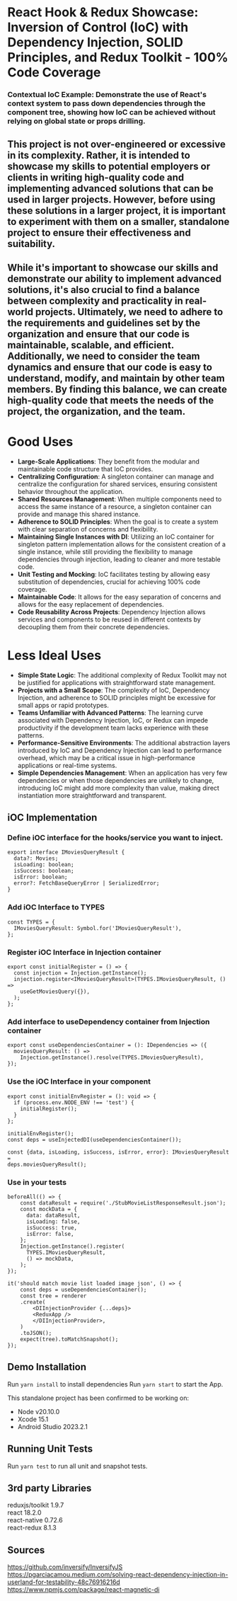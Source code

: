 # React Hook & Redux Showcase: Inversion of Control (IoC) with Dependency Injection, SOLID Principles, and Redux Toolkit - 100% Code Coverage

### **Contextual IoC Example:** Demonstrate the use of React's context system to pass down dependencies through the component tree, showing how IoC can be achieved without relying on global state or props drilling.

## This project is not over-engineered or excessive in its complexity. Rather, it is intended to showcase my skills to potential employers or clients in writing high-quality code and implementing advanced solutions that can be used in larger projects. However, before using these solutions in a larger project, it is important to experiment with them on a smaller, standalone project to ensure their effectiveness and suitability.

## While it's important to showcase our skills and demonstrate our ability to implement advanced solutions, it's also crucial to find a balance between complexity and practicality in real-world projects. Ultimately, we need to adhere to the requirements and guidelines set by the organization and ensure that our code is maintainable, scalable, and efficient. Additionally, we need to consider the team dynamics and ensure that our code is easy to understand, modify, and maintain by other team members. By finding this balance, we can create high-quality code that meets the needs of the project, the organization, and the team.

# Good Uses

- **Large-Scale Applications**: They benefit from the modular and maintainable code structure that IoC provides.
- **Centralizing Configuration**: A singleton container can manage and centralize the configuration for shared services, ensuring consistent behavior throughout the application.
- **Shared Resources Management**: When multiple components need to access the same instance of a resource, a singleton container can provide and manage this shared instance.
- **Adherence to SOLID Principles**: When the goal is to create a system with clear separation of concerns and flexibility.
- **Maintaining Single Instances with DI**: Utilizing an IoC container for singleton pattern implementation allows for the consistent creation of a single instance, while still providing the flexibility to manage dependencies through injection, leading to cleaner and more testable code.
- **Unit Testing and Mocking**: IoC facilitates testing by allowing easy substitution of dependencies, crucial for achieving 100% code coverage.
- **Maintainable Code**: It allows for the easy separation of concerns and allows for the easy replacement of dependencies.
- **Code Reusability Across Projects**: Dependency Injection allows services and components to be reused in different contexts by decoupling them from their concrete dependencies.

# Less Ideal Uses

- **Simple State Logic**: The additional complexity of Redux Toolkit may not be justified for applications with straightforward state management.
- **Projects with a Small Scope**: The complexity of IoC, Dependency Injection, and adherence to SOLID principles might be excessive for small apps or rapid prototypes.
- **Teams Unfamiliar with Advanced Patterns**: The learning curve associated with Dependency Injection, IoC, or Redux can impede productivity if the development team lacks experience with these patterns.
- **Performance-Sensitive Environments**: The additional abstraction layers introduced by IoC and Dependency Injection can lead to performance overhead, which may be a critical issue in high-performance applications or real-time systems.
- **Simple Dependencies Management**: When an application has very few dependencies or when those dependencies are unlikely to change, introducing IoC might add more complexity than value, making direct instantiation more straightforward and transparent.

## iOC Implementation

### Define iOC interface for the hooks/service you want to inject.

```
export interface IMoviesQueryResult {
  data?: Movies;
  isLoading: boolean;
  isSuccess: boolean;
  isError: boolean;
  error?: FetchBaseQueryError | SerializedError;
}
```

### Add iOC Interface to TYPES

```
const TYPES = {
  IMoviesQueryResult: Symbol.for('IMoviesQueryResult'),
};
```

### Register iOC Interface in Injection container

```
export const initialRegister = () => {
  const injection = Injection.getInstance();
  injection.register<IMoviesQueryResult>(TYPES.IMoviesQueryResult, () =>
    useGetMoviesQuery({}),
  );
};
```

### Add interface to useDependency container from Injection container

```
export const useDependenciesContainer = (): IDependencies => ({
  moviesQueryResult: () =>
    Injection.getInstance().resolve(TYPES.IMoviesQueryResult),
});
```

### Use the iOC Interface in your component

```
export const initialEnvRegister = (): void => {
  if (process.env.NODE_ENV !== 'test') {
    initialRegister();
  }
};

initialEnvRegister();
const deps = useInjectedDI(useDependenciesContainer());

const {data, isLoading, isSuccess, isError, error}: IMoviesQueryResult =
deps.moviesQueryResult();
```

### Use in your tests

```
beforeAll(() => {
    const dataResult = require('./StubMovieListResponseResult.json');
    const mockData = {
      data: dataResult,
      isLoading: false,
      isSuccess: true,
      isError: false,
    };
    Injection.getInstance().register(
      TYPES.IMoviesQueryResult,
      () => mockData,
    );
});

it('should match movie list loaded image json', () => {
    const deps = useDependenciesContainer();
    const tree = renderer
    .create(
        <DIInjectionProvider {...deps}>
        <ReduxApp />
        </DIInjectionProvider>,
    )
    .toJSON();
    expect(tree).toMatchSnapshot();
});
```


## Demo Installation

Run `yarn install` to install dependencies
Run `yarn start` to start the App.

This standalone project has been confirmed to be working on:

- Node v20.10.0 
- Xcode 15.1
- Android Studio 2023.2.1

## Running Unit Tests

Run `yarn test` to run all unit and snapshot tests.

## 3rd party Libraries
reduxjs/toolkit 1.9.7  
react 18.2.0  
react-native 0.72.6  
react-redux 8.1.3  
  

## Sources
https://github.com/inversify/InversifyJS   
https://pgarciacamou.medium.com/solving-react-dependency-injection-in-userland-for-testability-48c76916216d  
https://www.npmjs.com/package/react-magnetic-di 
